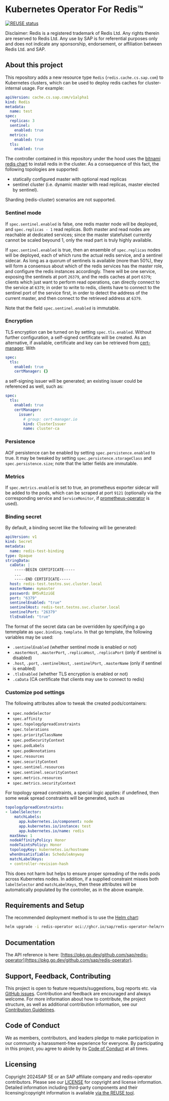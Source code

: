 # Kubernetes Operator For Redis™

[![REUSE status](https://api.reuse.software/badge/github.com/SAP/redis-operator)](https://api.reuse.software/info/github.com/SAP/redis-operator)

Disclaimer: Redis is a registered trademark of Redis Ltd. Any rights therein are reserved to Redis Ltd. Any use by SAP is for referential purposes only and does not indicate any sponsorship, endorsement, or affiliation between Redis Ltd. and SAP.

## About this project
This repository adds a new resource type `Redis` (`redis.cache.cs.sap.com`) to Kubernetes clusters,
which can be used to deploy redis caches for cluster-internal usage. For example:

```yaml
apiVersion: cache.cs.sap.com/v1alpha1
kind: Redis
metadata:
  name: test
spec:
  replicas: 3
  sentinel:
    enabled: true
  metrics:
    enabled: true
  tls:
    enabled: true
```

The controller contained in this repository under the hood uses the [bitnami redis chart](https://github.com/bitnami/charts/tree/main/bitnami/redis)
to install redis in the cluster. As a consequence of this fact, the following topologies are supported:
- statically configured master with optional read replicas
- sentinel cluster (i.e. dynamic master with read replicas, master elected by sentinel).

Sharding (redis-cluster) scenarios are not supported.

### Sentinel mode
If `spec.sentinel.enabled` is false, one redis master node will be deployed, and `spec.replicas - 1` read replicas.
Both master and read nodes are reachable at dedicated services; since the master statefulset currently cannot be scaled beyound 1, 
only the read part is truly highly available. 

If `spec.sentinel.enabled` is true, then an ensemble of `spec.replicas` nodes will be deployed, each of which runs the actual redis service, and a sentinel sidecar. As long as a quorum of sentinels is available (more than 50%), they will form a consensus about which of the redis services has the master role, and configure the redis instances accordingly. There will be one service, exposing the sentinels at port `26379`, and the redis caches at port `6379`; clients which just want to perform read operations, can directly connect to the service at `6379`; in order to write to redis, clients have to connect to the sentinel port of the service first, in order to detect the address of the current master, and then connect to the retrieved address at `6379`.

Note that the field `spec.sentinel.enabled` is immutable.

### Encryption
TLS encryption can be turned on by setting `spec.tls.enabled`. Without further configuration, a self-signed certificate will be created.
As an alternative, if available, certificate and key can be retrieved from [cert-manager](https://cert-manager.io). With

```yaml
spec:
  tls:
    enabled: true
    certManager: {}
```

a self-signing issuer will be generated; an existing issuer could be referenced as well, such as:

```yaml
spec:
  tls:
    enabled: true
    certManager:
      issuer:
        # group: cert-manager.io
        kind: ClusterIssuer
        name: cluster-ca
```

### Persistence

AOF persistence can be enabled by setting `spec.persistence.enabled` to true. It may be tweaked by setting
`spec.persistence.storageClass` and `spec.persistence.size`; note that the latter fields are immutable.

### Metrics

If `spec.metrics.enabled` is set to true, an prometheus exporter sidecar will be added to the pods, which can be scraped
at port `9121` (optionally via the corresponding service and `ServiceMonitor`, if [prometheus-operator](https://prometheus-operator.dev) is used).

### Binding secret

By default, a binding secret like the following will be generated:

```yaml
apiVersion: v1
kind: Secret
metadata:
  name: redis-test-binding
type: Opaque
stringData:
  caData: |
    -----BEGIN CERTIFICATE-----
    ...
    -----END CERTIFICATE-----
  host: redis-test.testns.svc.cluster.local
  masterName: mymaster
  password: BM5vR1ziGE
  port: "6379"
  sentinelEnabled: "true"
  sentinelHost: redis-test.testns.svc.cluster.local
  sentinelPort: "26379"
  tlsEnabled: "true"
```

The format of the secret data can be overridden by specifying a go temmplate as `spec.binding.template`.
In that go template, the following variables may be used:
- `.sentinelEnabled` (whether sentinel mode is enabled or not)
- `.masterHost`, `.masterPort`, `.replicaHost`, `.replicaPort` (only if sentinel is disabled)
- `.host`, `.port`, `.sentinelHost`, `.sentinelPort`, `.masterName` (only if sentinel is enabled)
- `.tlsEnabled` (whether TLS encryption is enabled or not)
- `.caData` (CA certificate that clients may use to connect to redis)

### Customize pod settings

The following attributes allow to tweak the created pods/containers:
- `spec.nodeSelector`
- `spec.affinity`
- `spec.topologySpreadConstraints`
- `spec.tolerations`
- `spec.priorityClassName`
- `spec.podSecurityContext`
- `spec.podLabels`
- `spec.podAnnotations`
- `spec.resources`
- `spec.securityContext`
- `spec.sentinel.resources`
- `spec.sentinel.securityContext`
- `spec.metrics.resources`
- `spec.metrics.securityContext`

For topology spread constraints, a special logic applies: if undefined, then
some weak spread constraints will be generated, such as
```yaml
topologySpreadConstraints:
- labelSelector:
    matchLabels:
      app.kubernetes.io/component: node
      app.kubernetes.io/instance: test
      app.kubernetes.io/name: redis
  maxSkew: 1
  nodeAffinityPolicy: Honor
  nodeTaintsPolicy: Honor
  topologyKey: kubernetes.io/hostname
  whenUnsatisfiable: ScheduleAnyway
  matchLabelKeys:
  - controller-revision-hash
```
This does not harm but helps to ensure proper spreading of the redis pods across Kubernetes nodes.
In addition, if a supplied constraint misses both `labelSelector` and `matchLabelKeys`, then
these attributes will be automatically populated by the controller, as in the above example.

## Requirements and Setup

The recommended deployment method is to use the [Helm chart](https://github.com/sap/redis-operator-helm):

```bash
helm upgrade -i redis-operator oci://ghcr.io/sap/redis-operator-helm/redis-operator
```

## Documentation

The API reference is here: [https://pkg.go.dev/github.com/sap/redis-operator](https://pkg.go.dev/github.com/sap/redis-operator).

## Support, Feedback, Contributing

This project is open to feature requests/suggestions, bug reports etc. via [GitHub issues](https://github.com/SAP/redis-operator/issues). Contribution and feedback are encouraged and always welcome. For more information about how to contribute, the project structure, as well as additional contribution information, see our [Contribution Guidelines](CONTRIBUTING.md).

## Code of Conduct

We as members, contributors, and leaders pledge to make participation in our community a harassment-free experience for everyone. By participating in this project, you agree to abide by its [Code of Conduct](https://github.com/SAP/.github/blob/main/CODE_OF_CONDUCT.md) at all times.

## Licensing

Copyright 2024SAP SE or an SAP affiliate company and redis-operator contributors. Please see our [LICENSE](LICENSE) for copyright and license information. Detailed information including third-party components and their licensing/copyright information is available [via the REUSE tool](https://api.reuse.software/info/github.com/SAP/redis-operator).
